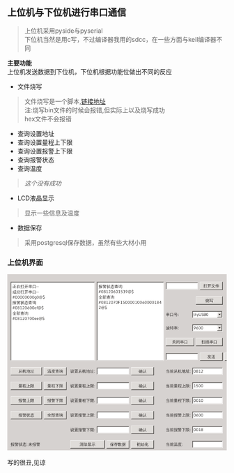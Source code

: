 ## 上位机与下位机进行串口通信
>上位机采用pyside与pyserial  
下位机当然是用c写，不过编译器我用的sdcc，在一些方面与keil编译器不同  

**主要功能**  
上位机发送数据到下位机，下位机根据功能位做出不同的反应  

+ 文件烧写  
>文件烧写是一个脚本,[链接地址](https://github.com/laborer/stcflash)  
注:烧写bin文件的时候会报错,但实际上以及烧写成功  
hex文件不会报错  

+ 查询设置地址
+ 查询设置量程上下限
+ 查询设置报警上下限
+ 查询报警状态
+ 查询温度  
>*这个没有成功*  

+ LCD液晶显示  
>显示一些信息及温度  

+ 数据保存  
>采用postgresql保存数据，虽然有些大材小用  

### 上位机界面
![上位机](https://raw.githubusercontent.com/honmaple/upper/master/upper.png)

写的很丑,见谅


